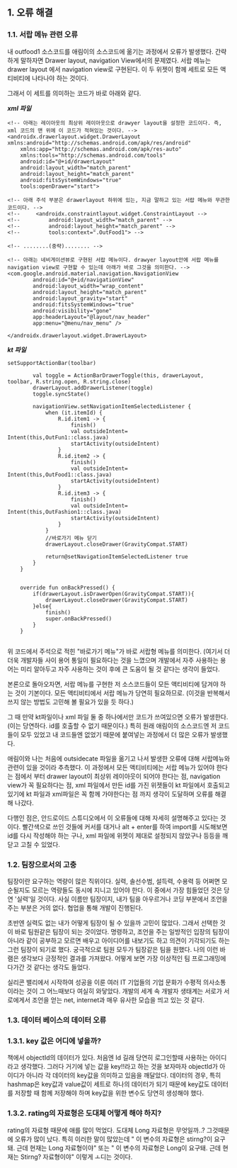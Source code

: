 ## 1. 오류 해결 

### 1.1. 서랍 메뉴 관련 오류  

내 outfood1 소스코드를 애림이의 소스코드에 옮기는 과정에서 오류가 발생했다. 
간략하게 말하자면 Drawer layout, navigation View에서의 문제였다. 서랍 메뉴는 drawer layout 에서 navigation view로 구현된다. 이 두 위젯이 함께 세트로 모든 액티비티에 나타나야 하는 것이다. 

그래서 이 세트를 의미하는 코드가 바로 아래와 같다. 


***xml 파일***

```
<!-- 아래는 레이아웃의 최상위 레이아웃으로 drawyer layout을 설정한 코드이다. 즉, xml 코드의 맨 위에 이 코드가 적혀있는 것이다. -->
<androidx.drawerlayout.widget.DrawerLayout xmlns:android="http://schemas.android.com/apk/res/android"  
    xmlns:app="http://schemas.android.com/apk/res-auto"
    xmlns:tools="http://schemas.android.com/tools"
    android:id="@+id/drawerLayout"
    android:layout_width="match_parent"
    android:layout_height="match_parent"
    android:fitsSystemWindows="true"
    tools:openDrawer="start">

<!-- 아래 주석 부분은 drawerlayout 하위에 있는, 지금 말하고 있는 서랍 메뉴와 무관한 코드이다. -->
<!--     <androidx.constraintlayout.widget.ConstraintLayout -->
<!--         android:layout_width="match_parent" -->
<!--         android:layout_height="match_parent" -->
<!--         tools:context=".OutFood1"> -->

<!-- ........(중략)........ -->

<!-- 아래는 네비게이션뷰로 구현된 서랍 메뉴이다. drawyer layout안에 서랍 메뉴를 navigation view로 구현할 수 있는데 아래가 바로 그것을 의미한다. -->
<com.google.android.material.navigation.NavigationView
        android:id="@+id/navigationView"
        android:layout_width="wrap_content"
        android:layout_height="match_parent"
        android:layout_gravity="start"
        android:fitsSystemWindows="true"
        android:visibility="gone"
        app:headerLayout="@layout/nav_header"
        app:menu="@menu/nav_menu" />

</androidx.drawerlayout.widget.DrawerLayout>

```


***kt 파일*** 

``` 
setSupportActionBar(toolbar)

        val toggle = ActionBarDrawerToggle(this, drawerLayout, toolbar, R.string.open, R.string.close)
        drawerLayout.addDrawerListener(toggle)
        toggle.syncState()

        navigationView.setNavigationItemSelectedListener {
            when (it.itemId) {
                R.id.item1 -> {
                    finish()
                    val outsideIntent= Intent(this,OutFun1::class.java)
                    startActivity(outsideIntent)
                }
                R.id.item2 -> {
                    finish()
                    val outsideIntent= Intent(this,OutFood1::class.java)
                    startActivity(outsideIntent)
                }
                R.id.item3 -> {
                    finish()
                    val outsideIntent= Intent(this,OutFashion1::class.java)
                    startActivity(outsideIntent)
                }
            }
            //바로가기 메뉴 닫기
            drawerLayout.closeDrawer(GravityCompat.START)

            return@setNavigationItemSelectedListener true
        }
    }


    override fun onBackPressed() {
        if(drawerLayout.isDrawerOpen(GravityCompat.START)){
            drawerLayout.closeDrawer(GravityCompat.START)
        }else{
            finish()
            super.onBackPressed()
        }
    }
    
```
   
위 코드에서 주석으로 적힌 "바로가기 메뉴"가 바로 서랍형 메뉴를 의미한다. (여기서 더더욱 개발자들 사이 용어 통일이 필요하다는 것을 느꼈으며 개발에서 자주 사용하는 용어는 미리 알아두고 자주 사용하는 것이 후에 큰 도움이 될 것 같다는 생각이 들었다. 

본론으로 돌아오자면, 서랍 메뉴를 구현한 저 소스코드들이 모든 액티비티에 담겨야 하는 것이 기본이다. 모든 액티비티에서 서랍 메뉴가 당연히 필요하므로. (이것을 반복해서 쓰지 않는 방법도 고민해 볼 필요가 있을 듯 하다.)

그 때 만약 kt파일이나 xml 파일 둘 중 하나에서만 코드가 쓰여있으면 오류가 발생한다. (이는 당연하다. id를 호출할 수 없기 때문이다.) 특히 원래 애림이의 소스코드엔 저 코드들이 모두 있었고 내 코드들엔 없었기 때문에 붙여넣는 과정에서 더 많은 오류가 발생했다. 

애림이와 나는 처음에 outsidecate 파일을 옮기고 나서 발생한 오류에 대해 서랍메뉴와 관련이 있을 것이라 추측했다. 이 과정에서 모든 액티비티에는 서랍 메뉴가 있어야 한다는 점에서 부터 drawer layout이 최상위 레이아웃이 되어야 한다는 점, navigation view가 꼭 필요하다는 점, xml 파일에서 만든 id를 가진 위젯들이 kt 파일에서 호출되고 있기에 kt 파일과 xml파일은 꼭 함께 가야한다는 점 까지 생각이 도달하며 오류를 해결해 나갔다. 

다행인 점은, 안드로이드 스튜디오에서 이 오류들에 대해 자세히 설명해주고 있다는 것이다. 빨간색으로 쓰인 것들에 커서를 대거나 alt + enter를 하여 import를 시도해보면 id를 다시 작성해야 하는 구나, xml 파일에 위젯이 제대로 설정되지 않았구나 등등을 깨닫고 고칠 수 있었다.  

### 1.2. 팀장으로서의 고충 

팀장이란 요구하는 역량이 많은 직위이다. 실력, 솔선수범, 설득력, 수용력 등 어쩌면 모순될지도 모르는 역량들도 동시에 지니고 있어야 한다. 
이 중에서 가장 힘들었던 것은 당연  '실력'일 것이다. 사실 이름만 팀장이지, 내가 팀을 아우르거나 코딩 부분에서 조언을 주는 부분은 거의 없다. 협업을 통해 개발이 진행된다. 

초반엔 실력도 없는 내가 어떻게 팀장이 될 수 있을까 고민이 많았다. 그래서 선택한 것이 바로 팀원같은 팀장이 되는 것이었다. 명령하고, 조언을 주는 일방적인 입장의 팀장이 아니라 같이 공부하고 모르면 배우고 아이디어를 내보기도 하고 의견이 기각되기도 하는 그런 팀장이 되기로 했다. 궁극적으로 팀원 모두가 팀장같은 팀을 원했다. 나의 이런 바램은 생각보다 긍정적인 결과를 가져왔다. 어떻게 보면 가장 이상적인 팀 프로그래밍에 다가간 것 같다는 생각도 들었다. 

실리콘 밸리에서 시작하여 성공을 이룬 여러 IT 기업들의 기업 문화가 수평적 의사소통이라는 것이 그 어느때보다 여실히 와닿았다. 개발의 세계 속 개발자 생태계는 서로가 서로에게서 조언을 얻는 net, internet과 매우 유사한 모습을 띄고 있는 것 같다. 


### 1.3. 데이터 베이스의 데이터 오류

### 1.3.1. key 값은 어디에 넣을까? 

책에서 objectId의 데이터가 있다. 처음엔 Id 길래 당연히 로그인할때 사용하는 아이디라고 생각했다. 그러다 거기에 넣는 값을 key!!라고 하는 것을 보자마자 objectId가 아이디가 아니라 각 데이터의 key값을 의미하고 있음을 깨달았다. 데이터의 경우, 특히 hashmap은 key값과 value값이 세트로 하나의 데이터가 되기 때문에 key값도 데이터를 저장할 때 함께 저장해야 하며 key값을 위한 변수도 당연히 생성해야 했다. 



### 1.3.2. rating의 자료형은 도대체 어떻게 해야 하지? 
rating의 자료형 때문에 애를 많이 먹었다. 도대체 Long 자료형은 무엇일까..? 그것때문에 오류가 많이 났다. 특히 이러한 말이 많았는데 " 이 변수의 자료형은 stirng?이 요구돼. 근데 현재는 Long 자료형이야" 또는 " 이 변수의 자료형은 Long이 요구돼. 근데 현재는 Stirng? 자료형이야" 이렇게 ㅗ디는 것이다. 
